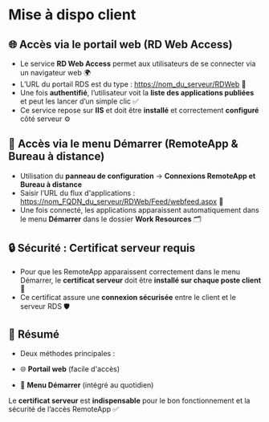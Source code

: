 # Mise à dispo client

## 🌐 **Accès via le portail web (RD Web Access)**

- Le service **RD Web Access** permet aux utilisateurs de se connecter via un navigateur web 🌍
- L’URL du portail RDS est du type : <https://nom_du_serveur/RDWeb> 🔗
- Une fois **authentifié**, l’utilisateur voit la **liste des applications publiées** et peut les lancer d’un simple clic ✅
- Ce service repose sur **IIS** et doit être **installé** et correctement **configuré** côté serveur ⚙️



## 🧭 **Accès via le menu Démarrer (RemoteApp & Bureau à distance)**

- Utilisation du **panneau de configuration** → **Connexions RemoteApp et Bureau à distance**
- Saisir l’URL du flux d'applications : <https://nom_FQDN_du_serveur/RDWeb/Feed/webfeed.aspx> 🔗
- Une fois connecté, les applications apparaissent automatiquement dans le menu **Démarrer** dans le dossier **Work Resources** 🗂️



## 🔒 **Sécurité : Certificat serveur requis**

- Pour que les RemoteApp apparaissent correctement dans le menu Démarrer, le **certificat serveur** doit être **installé sur chaque poste client** 🔐
- Ce certificat assure une **connexion sécurisée** entre le client et le serveur RDS 🛡️



## 📌 **Résumé**

- Deux méthodes principales :

- 🌐 **Portail web** (facile d'accès)
- 🧭 **Menu Démarrer** (intégré au quotidien)

Le **certificat serveur** est **indispensable** pour le bon fonctionnement et la sécurité de l’accès RemoteApp ✅
